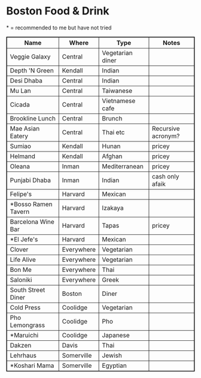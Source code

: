 <!-- provenance: garden/boston/food.html -->
# Boston Food & Drink

\* = recommended to me but have not tried

|Name|Where|Type|Notes|
|---|--|--|-----|
|Veggie Galaxy|Central|Vegetarian diner
|Depth 'N Green|Kendall|Indian
|Desi Dhaba|Central|Indian
|Mu Lan|Central|Taiwanese
|Cicada|Central|Vietnamese cafe
|Brookline Lunch|Central|Brunch
|Mae Asian Eatery|Central|Thai etc|Recursive acronym?
|Sumiao|Kendall|Hunan|pricey
|Helmand|Kendall|Afghan|pricey
|Oleana|Inman|Mediterranean|pricey
|Punjabi Dhaba|Inman|Indian|cash only afaik
|Felipe's|Harvard|Mexican
|*Bosso Ramen Tavern|Harvard|Izakaya
|Barcelona Wine Bar|Harvard|Tapas|pricey
|*El Jefe's|Harvard|Mexican
|Clover|Everywhere|Vegetarian
|Life Alive|Everywhere|Vegetarian
|Bon Me|Everywhere|Thai
|Saloniki|Everywhere|Greek
|South Street Diner|Boston|Diner
|Cold Press|Coolidge|Vegetarian
|Pho Lemongrass|Coolidge|Pho
|*Maruichi|Coolidge|Japanese
|Dakzen|Davis|Thai
|Lehrhaus|Somerville|Jewish
|*Koshari Mama|Somerville|Egyptian


<style>
table, th, td {
    border: 1px solid;
}

table {
    border-collapse: collapse;
    width: 100%;
}
</style>
